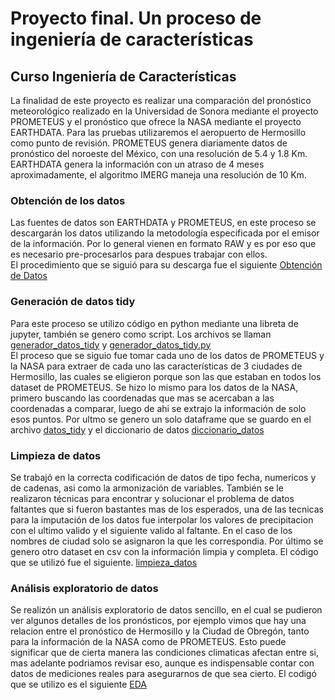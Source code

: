 # Proyecto final. Un proceso de ingeniería de características
## Curso Ingeniería de Características

La finalidad de este proyecto es realizar una comparación del pronóstico meteorológico realizado en la Universidad de Sonora mediante el proyecto PROMETEUS y el pronóstico que ofrece la NASA mediante el proyecto EARTHDATA. Para las pruebas utilizaremos el aeropuerto de Hermosillo como punto de revisión. 
PROMETEUS genera diariamente datos de pronóstico del noroeste del México, con una resolución de 5.4 y 1.8 Km.
EARTHDATA genera la información con un atraso de 4 meses aproximadamente, el algoritmo IMERG maneja una resolución de 10 Km.

### Obtención de los datos
Las fuentes de datos son EARTHDATA y PROMETEUS, en este proceso se descargarán los datos utilizando la metodología especificada por el emisor de la información. Por lo general vienen en formato RAW y es por eso que es necesario pre-procesarlos para despues trabajar con ellos.  
El procedimiento que se siguió para su descarga fue el siguiente [Obtención de Datos](obtencion_datos.md)

### Generación de datos tidy
Para este proceso se utilizo código en python mediante una libreta de jupyter, también se genero como script. Los archivos se llaman [generador_datos_tidy](codigo/generador_datos_tidy.ipynb) y [generador_datos_tidy.py](codigo/generador_datos_tidy.py)  
El proceso que se siguio fue tomar cada uno de los datos de PROMETEUS y la NASA para extraer de cada uno las características de 3 ciudades de Hermosillo, las cuales se eligieron porque son las que estaban en todos los dataset de PROMETEUS. Se hizo lo mismo para los datos de la NASA, primero buscando las coordenadas que mas se acercaban a las coordenadas a comparar, luego de ahi se extrajo la información de solo esos puntos. Por ultmo se genero un solo dataframe que se guardo en el archivo [datos_tidy](datos_tidy.csv) y el diccionario de datos [diccionario_datos](diccionario_datos.csv)

### Limpieza de datos
Se trabajó en la correcta codificación de datos de tipo fecha, numericos y de cadenas, asi como la armonización de variables. También se le realizaron técnicas para encontrar y solucionar el problema de datos faltantes que si fueron bastantes mas de los esperados, una de las tecnicas para la imputación de los datos fue interpolar los valores de precipitacion con el ultimo valido y el siguiente valido al faltante. En el caso de los nombres de ciudad solo se asignaron la que les correspondia. Por último se genero otro dataset en csv con la información limpia y completa.
El código que se utilizó fue el siguiente. [limpieza_datos](codigo/limpieza_datos.py)

### Análisis exploratorio de datos
Se realizón un análisis exploratorio de datos sencillo, en el cual se pudieron ver algunos detalles de los pronósticos, por ejemplo vimos que hay una relacion entre el pronóstico de Hermosillo y la Ciudad de Obregón, tanto para la información de la NASA como de PROMETEUS. Esto puede significar que de cierta manera las condiciones climaticas afectan entre si, mas adelante podriamos revisar eso, aunque es indispensable contar con datos de mediciones reales para asegurarnos de que sea cierto.
El codigó que se utilizo es el siguiente [EDA](codigo/eda.py)



